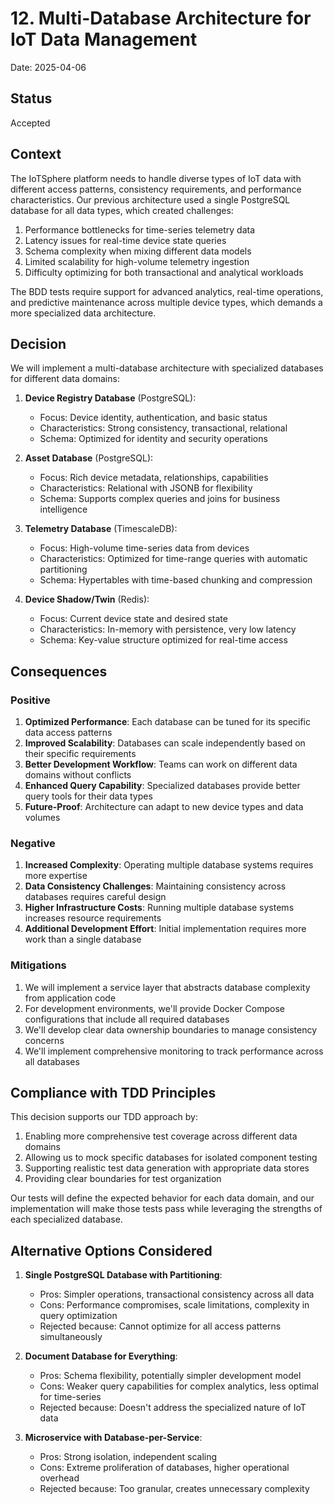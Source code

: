 # 12. Multi-Database Architecture for IoT Data Management

Date: 2025-04-06

## Status

Accepted

## Context

The IoTSphere platform needs to handle diverse types of IoT data with different access patterns, consistency requirements, and performance characteristics. Our previous architecture used a single PostgreSQL database for all data types, which created challenges:

1. Performance bottlenecks for time-series telemetry data
2. Latency issues for real-time device state queries
3. Schema complexity when mixing different data models
4. Limited scalability for high-volume telemetry ingestion
5. Difficulty optimizing for both transactional and analytical workloads

The BDD tests require support for advanced analytics, real-time operations, and predictive maintenance across multiple device types, which demands a more specialized data architecture.

## Decision

We will implement a multi-database architecture with specialized databases for different data domains:

1. **Device Registry Database** (PostgreSQL): 
   - Focus: Device identity, authentication, and basic status
   - Characteristics: Strong consistency, transactional, relational
   - Schema: Optimized for identity and security operations

2. **Asset Database** (PostgreSQL):
   - Focus: Rich device metadata, relationships, capabilities
   - Characteristics: Relational with JSONB for flexibility
   - Schema: Supports complex queries and joins for business intelligence

3. **Telemetry Database** (TimescaleDB):
   - Focus: High-volume time-series data from devices
   - Characteristics: Optimized for time-range queries with automatic partitioning
   - Schema: Hypertables with time-based chunking and compression

4. **Device Shadow/Twin** (Redis):
   - Focus: Current device state and desired state
   - Characteristics: In-memory with persistence, very low latency
   - Schema: Key-value structure optimized for real-time access

## Consequences

### Positive

1. **Optimized Performance**: Each database can be tuned for its specific data access patterns
2. **Improved Scalability**: Databases can scale independently based on their specific requirements
3. **Better Development Workflow**: Teams can work on different data domains without conflicts
4. **Enhanced Query Capability**: Specialized databases provide better query tools for their data types
5. **Future-Proof**: Architecture can adapt to new device types and data volumes

### Negative

1. **Increased Complexity**: Operating multiple database systems requires more expertise
2. **Data Consistency Challenges**: Maintaining consistency across databases requires careful design
3. **Higher Infrastructure Costs**: Running multiple database systems increases resource requirements
4. **Additional Development Effort**: Initial implementation requires more work than a single database

### Mitigations

1. We will implement a service layer that abstracts database complexity from application code
2. For development environments, we'll provide Docker Compose configurations that include all required databases
3. We'll develop clear data ownership boundaries to manage consistency concerns
4. We'll implement comprehensive monitoring to track performance across all databases

## Compliance with TDD Principles

This decision supports our TDD approach by:

1. Enabling more comprehensive test coverage across different data domains
2. Allowing us to mock specific databases for isolated component testing
3. Supporting realistic test data generation with appropriate data stores
4. Providing clear boundaries for test organization

Our tests will define the expected behavior for each data domain, and our implementation will make those tests pass while leveraging the strengths of each specialized database.

## Alternative Options Considered

1. **Single PostgreSQL Database with Partitioning**: 
   - Pros: Simpler operations, transactional consistency across all data
   - Cons: Performance compromises, scale limitations, complexity in query optimization
   - Rejected because: Cannot optimize for all access patterns simultaneously

2. **Document Database for Everything**:
   - Pros: Schema flexibility, potentially simpler development model
   - Cons: Weaker query capabilities for complex analytics, less optimal for time-series
   - Rejected because: Doesn't address the specialized nature of IoT data

3. **Microservice with Database-per-Service**:
   - Pros: Strong isolation, independent scaling
   - Cons: Extreme proliferation of databases, higher operational overhead
   - Rejected because: Too granular, creates unnecessary complexity
